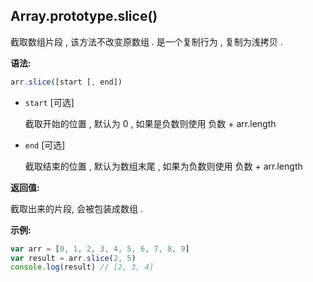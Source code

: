 ## Array.prototype.slice()

截取数组片段 , 该方法不改变原数组 . 是一个复制行为 , 复制为浅拷贝 . 



**语法:**

```js
arr.slice([start [, end])
```



- `start` [可选]

  截取开始的位置 , 默认为 0 , 如果是负数则使用 负数 + arr.length

- `end` [可选]

  截取结束的位置 , 默认为数组末尾 , 如果为负数则使用 负数 + arr.length



**返回值:**

截取出来的片段, 会被包装成数组 . 



**示例:**

```js
var arr = [0, 1, 2, 3, 4, 5, 6, 7, 8, 9]
var result = arr.slice(2, 5)
console.log(result) // [2, 3, 4]
```


